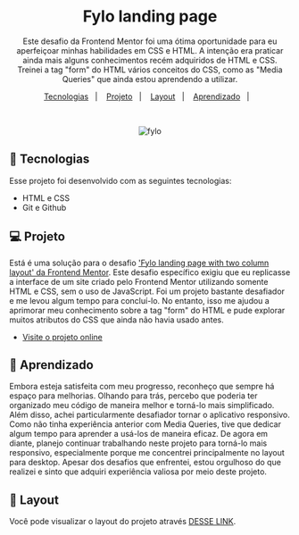 <h1 align="center"> Fylo landing page  </h1>

<p align="center">
Este desafio da Frontend Mentor foi uma ótima oportunidade para eu aperfeiçoar minhas habilidades em CSS e HTML. A intenção era praticar ainda mais alguns conhecimentos recém adquiridos de HTML e CSS. Treinei a tag "form" do HTML vários conceitos do CSS, como as "Media Queries" que ainda estou aprendendo a utilizar. <br/>

</p>

<p align="center">
  <a href="#-tecnologias">Tecnologias</a>&nbsp;&nbsp;&nbsp;|&nbsp;&nbsp;&nbsp;
  <a href="#-projeto">Projeto</a>&nbsp;&nbsp;&nbsp;|&nbsp;&nbsp;&nbsp;
  <a href="#-layout">Layout</a>&nbsp;&nbsp;&nbsp;|&nbsp;&nbsp;&nbsp;
  <a href="#-aprendizado">Aprendizado</a>&nbsp;&nbsp;&nbsp;|&nbsp;&nbsp;&nbsp;
 
</p>


<br>

<p align="center">
  <img alt="fylo" src= "https://user-images.githubusercontent.com/118849369/222341300-ac94a0c1-803f-4bc9-8071-fd38b241fc84.jpg">
</p>

## 🚀 Tecnologias

Esse projeto foi desenvolvido com as seguintes tecnologias:

- HTML e CSS
- Git e Github

## 💻 Projeto

Está é uma solução para o desafio ['Fylo landing page with two column layout' da Frontend Mentor](https://www.frontendmentor.io/challenges/fylo-landing-page-with-two-column-layout-5ca5ef041e82137ec91a50f5/hub). Este desafio específico exigiu que eu replicasse a interface de um site criado pelo Frontend Mentor utilizando somente HTML e CSS, sem o uso de JavaScript. Foi um projeto bastante desafiador e me levou algum tempo para concluí-lo. No entanto, isso me ajudou a aprimorar meu conhecimento sobre a tag "form" do HTML e pude explorar muitos atributos do CSS que ainda não havia usado antes.

- [Visite o projeto online](https://recioes.github.io/fylo-landingpage/)

## 📝 Aprendizado

Embora esteja satisfeita com meu progresso, reconheço que sempre há espaço para melhorias. Olhando para trás, percebo que poderia ter organizado meu código de maneira melhor e torná-lo mais simplificado. Além disso, achei particularmente desafiador tornar o aplicativo responsivo. Como não tinha experiência anterior com Media Queries, tive que dedicar algum tempo para aprender a usá-los de maneira eficaz. De agora em diante, planejo continuar trabalhando neste projeto para torná-lo mais responsivo, especialmente porque me concentrei principalmente no layout para desktop. Apesar dos desafios que enfrentei, estou orgulhoso do que realizei e sinto que adquiri experiência valiosa por meio deste projeto.

## 🔖 Layout

Você pode visualizar o layout do projeto através [DESSE LINK](https://user-images.githubusercontent.com/118849369/222341300-ac94a0c1-803f-4bc9-8071-fd38b241fc84.jpg). 

